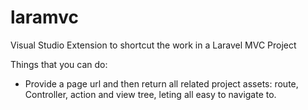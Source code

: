 # laramvc
Visual Studio Extension to shortcut the work in a Laravel MVC Project

Things that you can do:

* Provide a page url and then return all related project assets: route, Controller, action and view tree, leting all easy to navigate to.
